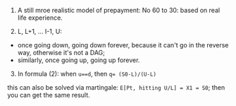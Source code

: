 1. A still mroe realistic model of prepayment: 
  No 60 to 30: based on real life experience.
 
2. L, L+1, ... I-1, U: 
  - once going down, going down forever, because it can't go in the reverse way, otherwise
  it's not a DAG;
  - similarly, once going up, going up forever. 
 
3. In formula (2): 
  when ```u==d```, then ```q= (S0-L)/(U-L)```
  
  this can also be solved via martingale: ```E[Pt, hitting U/L] = X1 = S0```; 
  then you can get the same result.
  
